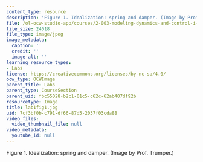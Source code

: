 ```yaml
---
content_type: resource
description: 'Figure 1. Idealization: spring and damper. (Image by Prof. Trumper.)'
file: /ol-ocw-studio-app/courses/2-003-modeling-dynamics-and-control-i-spring-2005/7cf3bf0bc791df6687d52037f03cda88_lab1fig1.jpg
file_size: 24018
file_type: image/jpeg
image_metadata:
  caption: ''
  credit: ''
  image-alt: ''
learning_resource_types:
- Labs
license: https://creativecommons.org/licenses/by-nc-sa/4.0/
ocw_type: OCWImage
parent_title: Labs
parent_type: CourseSection
parent_uid: fbc55028-b2c1-01c5-c62c-62ab407df92b
resourcetype: Image
title: lab1fig1.jpg
uid: 7cf3bf0b-c791-df66-87d5-2037f03cda88
video_files:
  video_thumbnail_file: null
video_metadata:
  youtube_id: null
---
```

Figure 1. Idealization: spring and damper. (Image by Prof. Trumper.)